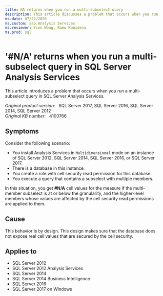 ```yaml
---
title: NA returns when you run a multi-subselect query
description: This article discusses a problem that occurs when you run a multi subselect query in SQL Server Analysis Services.
ms.date: 07/22/2020
ms.custom: sap:Analysis Services
ms.reviewer: Yinn Wong, Ramu Konidena
ms.prod: sql
---
```

# '#N/A' returns when you run a multi-subselect query in SQL Server Analysis Services

This article introduces a problem that occurs when you run a multi-subselect query in SQL Server Analysis Services.

_Original product version:_ &nbsp; SQL Server 2017, SQL Server 2016, SQL Server 2014, SQL Server 2012  
_Original KB number:_ &nbsp; 4100766

## Symptoms

Consider the following scenario:

- You install Analysis Services in `Multidimensional` mode on an instance of SQL Server 2012,  SQL Server 2014, SQL Server 2016, or SQL Server 2017.
- There is a database in this instance.
- You create a role with cell security read permission for this database.
- You execute a query that contains a subselect with multiple members.

In this situation, you get **#N/A** cell values for the measure if the multi-member subselect is at or below the granularity, and the higher-level members whose values are affected by the cell security read permissions are applied to them.

## Cause

This behavior is by design. This design makes sure that the database does not expose real cell values that are secured by the cell security.

## Applies to

- SQL Server 2012
- SQL Server 2012 Analysis Services
- SQL Server 2014
- SQL Server 2014 Business Intelligence
- SQL Server 2016
- SQL Server 2017 on Windows  
